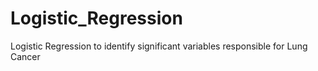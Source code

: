# Logistic_Regression
Logistic Regression to identify significant variables responsible for Lung Cancer
